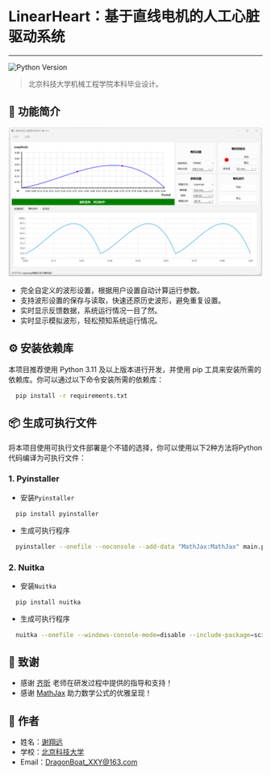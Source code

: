# LinearHeart：基于直线电机的人工心脏驱动系统

---

![Python Version](https://img.shields.io/badge/python-%3E%3D%203.11-blue)

> 北京科技大学机械工程学院本科毕业设计。

## 🚀 功能简介
<img src="Doc\UI.png" alt=""/>

- 完全自定义的波形设置，根据用户设置自动计算运行参数。
- 支持波形设置的保存与读取，快速还原历史波形，避免重复设置。
- 实时显示反馈数据，系统运行情况一目了然。
- 实时显示模拟波形，轻松预知系统运行情况。

## ⚙️ 安装依赖库
本项目推荐使用 Python 3.11 及以上版本进行开发，并使用 pip 工具来安装所需的依赖库。你可以通过以下命令安装所需的依赖库：
```bash
  pip install -r requirements.txt
```

## 📦 生成可执行文件
将本项目使用可执行文件部署是个不错的选择，你可以使用以下2种方法将Python代码编译为可执行文件：
### 1. Pyinstaller
- 安装`Pyinstaller`
```bash
  pip install pyinstaller
```
- 生成可执行程序
```bash
  pyinstaller --onefile --noconsole --add-data "MathJax:MathJax" main.py
```
### 2. Nuitka
- 安装`Nuitka`
```bash
  pip install nuitka
```
- 生成可执行程序
```bash
  nuitka --onefile --windows-console-mode=disable --include-package=scipy --enable-plugin=pyside6 --mingw64 --include-data-dir=MathJax=MathJax main.py
```

## 🙌 致谢
- 感谢 [齐昕](https://me.ustb.edu.cn/shiziduiwu/jiaoshixinxi/2022-03-24/530.html) 老师在研发过程中提供的指导和支持！
- 感谢 [MathJax](https://www.mathjax.org/) 助力数学公式的优雅呈现！

## 🌟 作者
- 姓名：[谢翔远](https://github.com/Xiangyuan-Xie)  
- 学校：[北京科技大学](https://www.ustb.edu.cn/)  
- Email：[DragonBoat_XXY@163.com](mailto:DragonBoat_XXY@163.com)